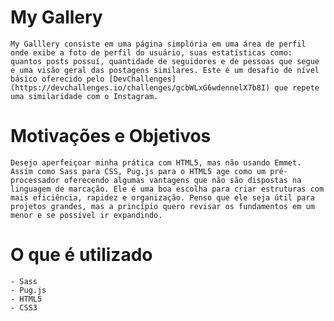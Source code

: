 # My Gallery
    My Galllery consiste em uma página simplória em uma área de perfil onde exibe a foto de perfil do usuário, suas estatísticas como: quantos posts possuí, quantidade de seguidores e de pessoas que segue e uma visão geral das postagens similares. Este é um desafio de nível básico oferecido pelo [DevChallenges](https://devchallenges.io/challenges/gcbWLxG6wdennelX7b8I) que repete uma similaridade com o Instagram. 
# Motivações e Objetivos
    Desejo aperfeiçoar minha prática com HTML5, mas não usando Emmet. Assim como Sass para CSS, Pug.js para o HTML5 age como um pré-processador oferecendo algumas vantagens que não são dispostas na linguagem de marcação. Ele é uma boa escolha para criar estruturas com mais eficiência, rapidez e organização. Penso que ele seja útil para projetos grandes, mas a princípio quero revisar os fundamentos em um menor e se possível ir expandindo.

# O que é utilizado
    - Sass
    - Pug.js
    - HTML5
    - CSS3
